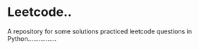 # Leetcode..
A repository for some solutions practiced leetcode questions in Python................

